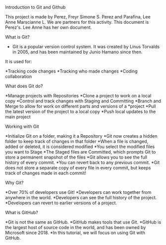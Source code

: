 Introduction to Git and Github

This project is made by Perez, Freyr Simone S. Perez and Parafina, Lee Anne Marscianne L.
We are partners for this activity.
This document is Perez's. Lee Anne has her own document.

What is Git?

- Git is a popular version control system. It was created by Linus Torvalds in 2005, and has been maintained by Junio Hamano since then.

It is used for:

*Tracking code changes
*Tracking who made changes
*Coding collaboration

What does Git do?

*Manage projects with Repositories
*Clone a project to work on a local copy
*Control and track changes with Staging and Committing
*Branch and Merge to allow for work on different parts and versions of a *project
*Pull the latest version of the project to a local copy
*Push local updates to the main project

Working with Git

*Initialize Git on a folder, making it a Repository
*Git now creates a hidden folder to keep track of changes in that folder
*When a file is changed, added or deleted, it is considered modified
*You select the modified files you want to Stage
*The Staged files are Committed, which prompts Git to store a permanent snapshot of the files
*Git allows you to see the full history of every commit.
*You can revert back to any previous commit.
*Git does not store a separate copy of every file in every commit, but keeps track of changes made in each commit!

Why Git?

*Over 70% of developers use Git!
*Developers can work together from anywhere in the world.
*Developers can see the full history of the project.
*Developers can revert to earlier versions of a project.


What is GitHub?

*Git is not the same as GitHub.
*GitHub makes tools that use Git.
*GitHub is the largest host of source code in the world, and has been owned by Microsoft since 2018.
*In this tutorial, we will focus on using Git with GitHub.

